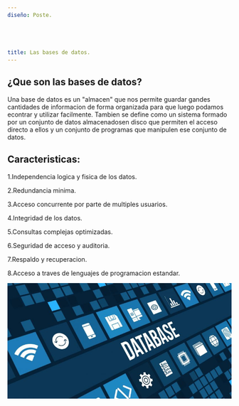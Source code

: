 ```yaml
---
diseño: Poste.




title: Las bases de datos.
---
```



## ¿Que son las bases de datos?

Una base de datos es un "almacen" que nos permite guardar gandes cantidades de informacion de forma organizada para que luego podamos econtrar y utilizar facilmente. Tambien se define como un sistema formado por un conjunto de datos almacenadosen disco que permiten el acceso directo a ellos y un conjunto de programas que manipulen ese conjunto de datos.

## Caracteristicas:

1.Independencia logica y fisica de los datos.

2.Redundancia minima.

3.Acceso concurrente por parte de multiples usuarios.

4.Integridad de los datos.

5.Consultas complejas optimizadas.

6.Seguridad de acceso y auditoria.

7.Respaldo y recuperacion.

8.Acceso a traves de lenguajes de programacion estandar.

![alt text](https://github.com/Edwin-Torres-bit/Edwin-Torres-bit.github.io/blob/master/images/base-de-datos-min-e1523470739502.jpg)



